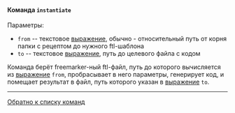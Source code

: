 #### Команда `instantiate`

Параметры:

- `from` -- текстовое [выражение](/plugins/hh-geminio/docs/ru/EXPRESSIONS.md), обычно - относительный путь от корня папки с рецептом до нужного ftl-шаблона
- `to` -- текстовое [выражение](/plugins/hh-geminio/docs/ru/EXPRESSIONS.md), путь до целевого файла с кодом

Команда берёт freemarker-ный ftl-файл, путь до которого вычисляется из [выражение](/plugins/hh-geminio/docs/ru/EXPRESSIONS.md) `from`,
пробрасывает в него параметры, генерирует код, и помещает результат в файл, путь которого указан
в [выражение](/plugins/hh-geminio/docs/ru/EXPRESSIONS.md) `to`.

--- 

[Обратно к списку команд](/plugins/hh-geminio/docs/ru/recipe_content/RECIPE.md)